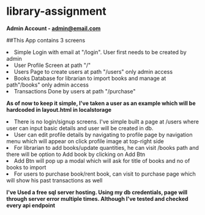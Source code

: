 # library-assignment

<b>Admin Account - admin@email.com</b>

##This App contains 3 screens
<li>Simple Login with email at "/login". User first needs to be created by admin</li>
<li>User Profile Screen at path "/" </li>
<li>Users Page to create users at path "/users" only admin access </li>
<li>Books Database for librarian to import books and manage at path"/books" only admin access </li>
<li>Transactions Done by users at path "/purchase" </li>

<b>As of now to keep it simple, I've taken a user as an example which will be hardcoded in layout.html in localstorage</b>
<li>There is no login/signup screens. I've simple built a page at /users where user can input basic details and user will be created in db. </li>
<li>User can edit profile details by navigating to profile page by navigation menu which will appear on click profile image at top-right side</li>
<li>For librarian to add books/update quantities, he can visit /books path and there will be option to Add book by clicking on Add Btn</li>
<li>Add Btn will pop up a modal which will ask for title of books and no of books to import</li>
<li>For users to purchase book/rent book, can visit to purchase page which will show his past transactions as well</li>

<b>I've Used a free sql server hosting. Using my db credentials, page will through server error multiple times. Although I've tested and checked every api endpoint</b>
